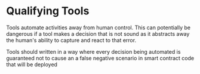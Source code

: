 # Qualifying Tools

Tools automate activities away from human control. This can potentially be dangerous if a tool makes a decision that is not sound as it abstracts away the human's ability to capture and react to that error.

Tools should written in a way where every decision being automated is guaranteed not to cause an a false negative scenario in smart contract code that will be deployed

